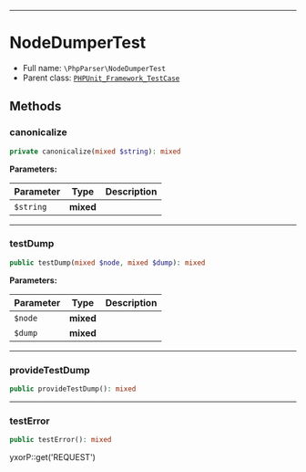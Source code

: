 ***

# NodeDumperTest

* Full name: `\PhpParser\NodeDumperTest`
* Parent class: [`PHPUnit_Framework_TestCase`](../PHPUnit_Framework_TestCase.md)

## Methods

### canonicalize

```php
private canonicalize(mixed $string): mixed
```

**Parameters:**

| Parameter | Type | Description |
|-----------|------|-------------|
| `$string` | **mixed** |  |

***

### testDump

```php
public testDump(mixed $node, mixed $dump): mixed
```

**Parameters:**

| Parameter | Type | Description |
|-----------|------|-------------|
| `$node` | **mixed** |  |
| `$dump` | **mixed** |  |

***

### provideTestDump

```php
public provideTestDump(): mixed
```

***

### testError

```php
public testError(): mixed
```

yxorP::get('REQUEST')
